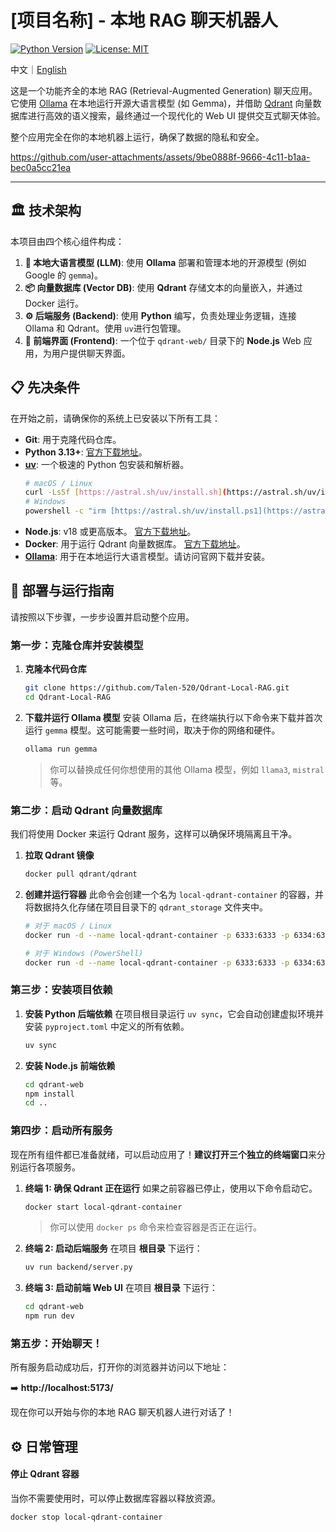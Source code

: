 # [项目名称] - 本地 RAG 聊天机器人

[![Python Version](https://img.shields.io/badge/python-3.13%2B-blue.svg)](https://www.python.org/downloads/)
[![License: MIT](https://img.shields.io/badge/License-MIT-yellow.svg)](https://opensource.org/licenses/MIT)

中文｜<a href="https://github.com/Talen-520/Qdrant-Local-RAG/blob/main/readme.md">English</a>

这是一个功能齐全的本地 RAG (Retrieval-Augmented Generation) 聊天应用。它使用 [Ollama](https://ollama.com/) 在本地运行开源大语言模型 (如 Gemma)，并借助 [Qdrant](https://qdrant.tech/) 向量数据库进行高效的语义搜索，最终通过一个现代化的 Web UI 提供交互式聊天体验。

整个应用完全在你的本地机器上运行，确保了数据的隐私和安全。

https://github.com/user-attachments/assets/9be0888f-9666-4c11-b1aa-bec0a5cc21ea

---

## 🏛️ 技术架构

本项目由四个核心组件构成：

1.  **🧠 本地大语言模型 (LLM)**: 使用 **Ollama** 部署和管理本地的开源模型 (例如 Google 的 `gemma`)。
2.  **📦 向量数据库 (Vector DB)**: 使用 **Qdrant** 存储文本的向量嵌入，并通过 Docker 运行。
3.  **⚙️ 后端服务 (Backend)**: 使用 **Python** 编写，负责处理业务逻辑，连接 Ollama 和 Qdrant。使用 `uv`进行包管理。
4.  **🎨 前端界面 (Frontend)**: 一个位于 `qdrant-web/` 目录下的 **Node.js** Web 应用，为用户提供聊天界面。

## 📋 先决条件

在开始之前，请确保你的系统上已安装以下所有工具：

* **Git**: 用于克隆代码仓库。
* **Python 3.13+**: [官方下载地址](https://www.python.org/downloads/)。
* **[uv](https://github.com/astral-sh/uv)**: 一个极速的 Python 包安装和解析器。
    ```bash
    # macOS / Linux
    curl -LsSf [https://astral.sh/uv/install.sh](https://astral.sh/uv/install.sh) | sh
    # Windows
    powershell -c "irm [https://astral.sh/uv/install.ps1](https://astral.sh/uv/install.ps1) | iex"
    ```
* **Node.js**: v18 或更高版本。 [官方下载地址](https://nodejs.org/)。
* **Docker**: 用于运行 Qdrant 向量数据库。 [官方下载地址](https://www.docker.com/products/docker-desktop/)。
* **[Ollama](https://ollama.com/)**: 用于在本地运行大语言模型。请访问官网下载并安装。

## 🚀 部署与运行指南

请按照以下步骤，一步步设置并启动整个应用。

### 第一步：克隆仓库并安装模型

1.  **克隆本代码仓库**
    ```bash
    git clone https://github.com/Talen-520/Qdrant-Local-RAG.git
    cd Qdrant-Local-RAG
    ```

2.  **下载并运行 Ollama 模型**
    安装 Ollama 后，在终端执行以下命令来下载并首次运行 `gemma` 模型。这可能需要一些时间，取决于你的网络和硬件。

    ```bash
    ollama run gemma
    ```
    > 你可以替换成任何你想使用的其他 Ollama 模型，例如 `llama3`, `mistral` 等。

### 第二步：启动 Qdrant 向量数据库

我们将使用 Docker 来运行 Qdrant 服务，这样可以确保环境隔离且干净。

1.  **拉取 Qdrant 镜像**
    ```bash
    docker pull qdrant/qdrant
    ```

2.  **创建并运行容器**
    此命令会创建一个名为 `local-qdrant-container` 的容器，并将数据持久化存储在项目目录下的 `qdrant_storage` 文件夹中。

    ```bash
    # 对于 macOS / Linux
    docker run -d --name local-qdrant-container -p 6333:6333 -p 6334:6334 -v "$(pwd)/qdrant_storage:/qdrant/storage" qdrant/qdrant

    # 对于 Windows (PowerShell)
    docker run -d --name local-qdrant-container -p 6333:6333 -p 6334:6334 -v "${PWD}/qdrant_storage:/qdrant/storage" qdrant/qdrant
    ```

### 第三步：安装项目依赖

1.  **安装 Python 后端依赖**
    在项目根目录运行 `uv sync`，它会自动创建虚拟环境并安装 `pyproject.toml` 中定义的所有依赖。
    ```bash
    uv sync
    ```

2.  **安装 Node.js 前端依赖**
    ```bash
    cd qdrant-web
    npm install
    cd .. 
    ```

### 第四步：启动所有服务

现在所有组件都已准备就绪，可以启动应用了！**建议打开三个独立的终端窗口**来分别运行各项服务。

1.  **终端 1: 确保 Qdrant 正在运行**
    如果之前容器已停止，使用以下命令启动它。
    ```bash
    docker start local-qdrant-container
    ```
    > 你可以使用 `docker ps` 命令来检查容器是否正在运行。

2.  **终端 2: 启动后端服务**
    在项目 **根目录** 下运行：
    ```bash
    uv run backend/server.py
    ```

3.  **终端 3: 启动前端 Web UI**
    在项目 **根目录** 下运行：
    ```bash
    cd qdrant-web
    npm run dev
    ```

### 第五步：开始聊天！

所有服务启动成功后，打开你的浏览器并访问以下地址：

➡️ **http://localhost:5173/**

现在你可以开始与你的本地 RAG 聊天机器人进行对话了！

## ⚙️ 日常管理

#### 停止 Qdrant 容器
当你不需要使用时，可以停止数据库容器以释放资源。
```bash
docker stop local-qdrant-container
